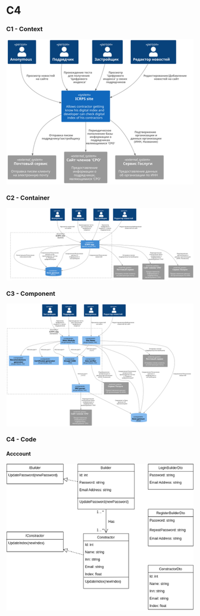 # C4

### C1 - Context

![context](svg/context-level.svg)


### C2 - Container

![container](svg/container-level.svg)


### C3 - Component

![component](svg/component-level.svg)


### C4 - Code

#### Acccount
![account](png/account.png)
